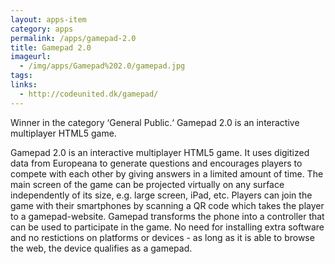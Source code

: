 ```yaml
---
layout: apps-item
category: apps
permalink: /apps/gamepad-2.0
title: Gamepad 2.0
imageurl:
  - /img/apps/Gamepad%202.0/gamepad.jpg
tags:
links:
  - http://codeunited.dk/gamepad/
---
```


Winner in the category ‘General Public.‘ Gamepad 2.0 is an interactive multiplayer HTML5 game.

Gamepad 2.0 is an interactive multiplayer HTML5 game. It uses digitized data from Europeana to generate questions and encourages players to compete with each other by giving answers in a limited amount of time. The main screen of the game can be projected virtually on any surface independently of its size, e.g. large screen, iPad, etc. Players can join the game with their smartphones by scanning a QR code which takes the player to a gamepad-website. Gamepad transforms the phone into a controller that can be used to participate in the game. No need for installing extra software and no restictions on platforms or devices - as long as it is able to browse the web, the device qualifies as a gamepad.
